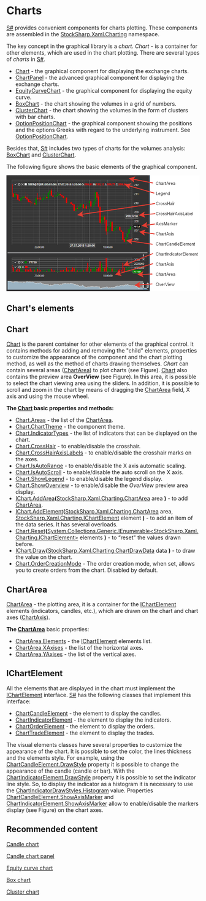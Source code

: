 # Charts

[S\#](../../api.md) provides convenient components for charts plotting. These components are assembled in the [StockSharp.Xaml.Charting](xref:StockSharp.Xaml.Charting) namespace. 

The key concept in the graphical library is a *chart*. *Chart* \- is a container for other elements, which are used in the chart plotting. There are several types of *charts* in [S\#](../../api.md). 

- [Chart](xref:StockSharp.Xaml.Charting.Chart) \- the graphical component for displaying the exchange charts.
- [ChartPanel](xref:StockSharp.Xaml.Charting.ChartPanel) \- the advanced graphical component for displaying the exchange charts.
- [EquityCurveChart](xref:StockSharp.Xaml.Charting.EquityCurveChart) \- the graphical component for displaying the equity curve.
- [BoxChart](charts/box_chart.md) \- the chart showing the volumes in a grid of numbers.
- [ClusterChart](charts/cluster_chart.md) \- the chart showing the volumes in the form of clusters with bar charts.
- [OptionPositionChart](xref:StockSharp.Xaml.Charting.OptionPositionChart) \- the graphical component showing the positions and the options Greeks with regard to the underlying instrument. See [OptionPositionChart](options/position_chart.md).

Besides that, [S\#](../../api.md) includes two types of charts for the volumes analysis: [BoxChart](charts/box_chart.md) and [ClusterChart](charts/cluster_chart.md). 

The following figure shows the basic elements of the graphical component. 

![Gui ChartElements](../../../images/gui_chartelements.png)

## Chart's elements

## Chart

[Chart](xref:StockSharp.Xaml.Charting.Chart) is the parent container for other elements of the graphical control. It contains methods for adding and removing the "child" elements, properties to customize the appearance of the component and the chart plotting method, as well as the method of charts drawing themselves. *Chart* can contain several areas ([ChartArea](xref:StockSharp.Xaml.Charting.ChartArea)) to plot charts (see Figure). [Chart](xref:StockSharp.Xaml.Charting.Chart) also contains the preview area **OverView** (see Figure). In this area, it is possible to select the chart viewing area using the sliders. In addition, it is possible to scroll and zoom in the chart by means of dragging the [ChartArea](xref:StockSharp.Xaml.Charting.ChartArea) field, X axis and using the mouse wheel. 

**The [Chart](xref:StockSharp.Xaml.Charting.Chart) basic properties and methods:**

- [Chart.Areas](xref:StockSharp.Xaml.Charting.Chart.Areas) \- the list of the [ChartArea](xref:StockSharp.Xaml.Charting.ChartArea).
- [Chart.ChartTheme](xref:StockSharp.Xaml.Charting.Chart.ChartTheme) \- the component theme.
- [Chart.IndicatorTypes](xref:StockSharp.Xaml.Charting.Chart.IndicatorTypes) \- the list of indicators that can be displayed on the chart.
- [Chart.CrossHair](xref:StockSharp.Xaml.Charting.Chart.CrossHair) \- to enable\/disable the crosshair.
- [Chart.CrossHairAxisLabels](xref:StockSharp.Xaml.Charting.Chart.CrossHairAxisLabels) \- to enable\/disable the crosshair marks on the axes.
- [Chart.IsAutoRange](xref:StockSharp.Xaml.Charting.Chart.IsAutoRange) \- to enable\/disable the X axis automatic scaling.
- [Chart.IsAutoScroll](xref:StockSharp.Xaml.Charting.Chart.IsAutoScroll) \- to enable\/disable the auto scroll on the X axis.
- [Chart.ShowLegend](xref:StockSharp.Xaml.Charting.Chart.ShowLegend) \- to enable\/disable the legend display.
- [Chart.ShowOverview](xref:StockSharp.Xaml.Charting.Chart.ShowOverview) \- to enable\/disable the *OverView* preview area display.
- [IChart.AddArea](xref:StockSharp.Xaml.Charting.IChart.AddArea(StockSharp.Xaml.Charting.ChartArea))**(**[StockSharp.Xaml.Charting.ChartArea](xref:StockSharp.Xaml.Charting.ChartArea) area **)** \- to add [ChartArea](xref:StockSharp.Xaml.Charting.ChartArea).
- [IChart.AddElement](xref:StockSharp.Xaml.Charting.IChart.AddElement(StockSharp.Xaml.Charting.ChartArea,StockSharp.Xaml.Charting.IChartElement))**(**[StockSharp.Xaml.Charting.ChartArea](xref:StockSharp.Xaml.Charting.ChartArea) area, [StockSharp.Xaml.Charting.IChartElement](xref:StockSharp.Xaml.Charting.IChartElement) element **)** \- to add an item of the data series. It has several overloads.
- [Chart.Reset](xref:StockSharp.Xaml.Charting.Chart.Reset(System.Collections.Generic.IEnumerable{StockSharp.Xaml.Charting.IChartElement}))**(**[System.Collections.Generic.IEnumerable\<StockSharp.Xaml.Charting.IChartElement\>](xref:System.Collections.Generic.IEnumerable`1) elements **)** \- to “reset" the values drawn before.
- [IChart.Draw](xref:StockSharp.Xaml.Charting.IChart.Draw(StockSharp.Xaml.Charting.ChartDrawData))**(**[StockSharp.Xaml.Charting.ChartDrawData](xref:StockSharp.Xaml.Charting.ChartDrawData) data **)** \- to draw the value on the chart.
- [Chart.OrderCreationMode](xref:StockSharp.Xaml.Charting.Chart.OrderCreationMode) \- The order creation mode, when set, allows you to create orders from the chart. Disabled by default.

## ChartArea

[ChartArea](xref:StockSharp.Xaml.Charting.ChartArea) \- the plotting area, it is a container for the [IChartElement](xref:StockSharp.Xaml.Charting.IChartElement) elements (indicators, candles, etc.), which are drawn on the chart and chart axes ([ChartAxis](xref:StockSharp.Xaml.Charting.ChartAxis)). 

**The [ChartArea](xref:StockSharp.Xaml.Charting.ChartArea)** basic properties: 

- [ChartArea.Elements](xref:StockSharp.Xaml.Charting.ChartArea.Elements) \- the [IChartElement](xref:StockSharp.Xaml.Charting.IChartElement) elements list.
- [ChartArea.XAxises](xref:StockSharp.Xaml.Charting.ChartArea.XAxises) \- the list of the horizontal axes.
- [ChartArea.YAxises](xref:StockSharp.Xaml.Charting.ChartArea.YAxises) \- the list of the vertical axes.

## IChartElement

All the elements that are displayed in the chart must implement the [IChartElement](xref:StockSharp.Xaml.Charting.IChartElement) interface. [S\#](../../api.md) has the following classes that implement this interface: 

- [ChartCandleElement](xref:StockSharp.Xaml.Charting.ChartCandleElement) \- the element to display the candles.
- [ChartIndicatorElement](xref:StockSharp.Xaml.Charting.ChartIndicatorElement) \- the element to display the indicators.
- [ChartOrderElement](xref:StockSharp.Xaml.Charting.ChartOrderElement) \- the element to display the orders.
- [ChartTradeElement](xref:StockSharp.Xaml.Charting.ChartTradeElement) \- the element to display the trades.

The visual elements classes have several properties to customize the appearance of the chart. It is possible to set the color, the lines thickness and the elements style. For example, using the [ChartCandleElement.DrawStyle](xref:StockSharp.Xaml.Charting.ChartCandleElement.DrawStyle) property it is possible to change the appearance of the candle (candle or bar). With the [ChartIndicatorElement.DrawStyle](xref:StockSharp.Xaml.Charting.ChartIndicatorElement.DrawStyle) property it is possible to set the indicator line style. So, to display the indicator as a histogram it is necessary to use the [ChartIndicatorDrawStyles.Histogram](xref:StockSharp.Xaml.Charting.ChartIndicatorDrawStyles.Histogram) value. Properties [ChartCandleElement.ShowAxisMarker](xref:StockSharp.Xaml.Charting.ChartCandleElement.ShowAxisMarker) and [ChartIndicatorElement.ShowAxisMarker](xref:StockSharp.Xaml.Charting.ChartIndicatorElement.ShowAxisMarker) allow to enable\/disable the markers display (see Figure) on the chart axes. 

## Recommended content

[Candle chart](charts/candle_chart.md)

[Candle chart panel](charts/candle_chart_panel.md)

[Equity curve chart](charts/equity_curve_chart.md)

[Box chart](charts/box_chart.md)

[Cluster chart](charts/cluster_chart.md)
